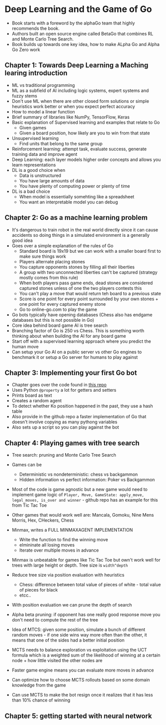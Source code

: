 # Deep Learning and the Game of Go

* Book starts with a foreword by the alphaGo team that highly recommends the book.
* Authors built an open source engine called BetaGo that combines RL and Monte Carlo Tree Search.
* Book builds up towards one key idea, how to make ALpha Go and Alpha Go Zero work


## Chapter 1: Towards Deep Learning a Maching learing introduction
* ML vs traditional programming
* ML as a subfield of AI including logic systems, expert systems and fuzzy stems
* Don't use ML when there are other closed form solutions or simple heuristics work better or when you expect perfect accuracy
* How to model a linear function
* Brief summary of libraries like NumPy, TensorFlow, Keras
* Basic explanation of Supervised learning and examples that relate to Go
    - Given games 
    - Given a board position, how likely are you to win from that state
* Unsupervised learning
    - Find units that belong to the same group
* Reinforcement learning: attempt task, evaluate success, generate training data and improve agent
* Deep Learning: each layer models higher order concepts and allows you learn representations
* DL is a good choice when
    - Data is unstructured
    - You have large amounts of data
    - You have plenty of computing power or plenty of time
* DL is a bad choice
    - When model is essentially somehting like a spreadsheet
    - You want an interpretable model you can debug

## Chapter 2: Go as a machine learning problem
* It's dangerous to train robot in the real world directly since it can cause accidents so doing things in a simulated environment is a generally good idea
* Goes over a simple explanation of the rules of Go
    - Standard board is 19x19 but we can work with a smaller board first to make sure things work
    - Players alternate placing stones
    - You capture opponents stones by filling all their liberties
    - A group with two unconnected liberties can't be captured (strategy mostly comes from this rule)
    - When both players pass game ends, dead stones are considered captured stones unless of one the two players contests this
    - You can't play a move that would return teh board to a previous state
    - Score is one point for every point surrounded by your own stones + one point for every captured enemy stone 
    * Go to online-go.com to play the game
* Go bots typically have opening databases (Chess also has endgame databases but this is not possible in Go)
* Core idea behind board game AI is tree search
* Branching factor of Go is 250 vs Chess. This is something worth thinking about when building the AI for any board game
* Start off with a supervised learning approach where you predict the human move
* Can setup your Go AI on a public server vs other Go engines to benchmark it or setup a Go server for humans to play against

## Chapter 3: Implementing your first Go bot
* Chapter goes over the code found in [this repo](https://github.com/maxpumperla/deep_learning_and_the_game_of_go/blob/master/code/dlgo/goboard_slow.py)
* Uses Python ```@property``` a lot for getters and setters
* Prints board as text
* Creates a random agent
* To detect whether Ko position happened in the past, they use a hash table
* Also provide in the github repo a faster implementation of Go that doesn't involve copying as many pythong variables
* Also sets up a script so you can play against the bot


## Chapter 4: Playing games with tree search
* Tree search: pruning and Monte Carlo Tree Search
* Games can be
    - Deterministic vs nondeterministic: chess vs backgammon
    - Hidden information vs perfect information: Poker vs Backgammon

* Most of the code is game agnostic but a new game would need to implement game logic of ```Player, Move, GameState: apply_move, legal_moves, is_over and winner``` - github repo has an example for this from Tic Tac Toe
* Other games that would work well are: Mancala, Gomoku, Nine Mens Morris, Hex, CHeckers, Chess
* Minmax, writes a FULL MINMAXAGENT IMPLEMENTATION
    - Write the function to find the winning move
    - elmininate all losing moves
    - Iterate over multiple moves in advance
* Minmax is unbeatable for games like Tic Tac Toe but own't work well for trees with large height or depth. Tree size is ```width^depth```
* Reduce tree size via position evaluation with heuristics
    - Chess: difference between total value of pieces of white - total value of pieces for black
    - etcc..
* With position evaluation we can prune the depth of search 
* Alpha beta pruning: if opponent has one really good response move you don't need to compute the rest of the tree
* Idea of MTCS: given some position, simulate a bunch of different random moves - if one side wins way more often than the other, it means that one of the sides had a better initial position
* MCTS needs to balance exploration vs exploitation using the UCT formula which is a weighted sum of the likelihood of winning at a certain node + how little visited the other nodes are
* Faster game engine means you can evaluate more moves in advance
* Can optimize how to choose MCTS rollouts based on some domain knowledge from the game
* Can use MCTS to make the bot resign once it realizes that it has less than 10% chance of winning

## Chapter 5: getting started with neural network

